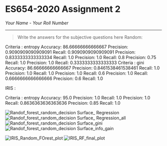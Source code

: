 # ES654-2020 Assignment 2

*Your Name* - *Your Roll Number*

------

> Write the answers for the subjective questions here
Random:

Criteria : entropy
Accuracy:  86.66666666666667
Precision:  0.9090909090909091
Recall:  0.9090909090909091
Precision:  0.8333333333333334
Recall:  1.0
Precision:  1.0
Recall:  0.8
Precision:  0.75
Recall:  1.0
Precision:  1.0
Recall:  0.3333333333333333
Criteria : gini
Accuracy:  86.66666666666667
Precision:  0.8461538461538461
Recall:  1.0
Precision:  1.0
Recall:  1.0
Precision:  1.0
Recall:  0.6
Precision:  1.0
Recall:  0.6666666666666666
Precision:  0.6
Recall:  1.0


IRIS : 

Criteria : entropy
Accuracy:  95.0
Precision:  1.0
Recall:  1.0
Precision:  1.0
Recall:  0.8636363636363636
Precision:  0.85
Recall:  1.0


![Randof_forest_random_decision Surface_ Regression](https://user-images.githubusercontent.com/45046442/73745203-7e5ea180-4778-11ea-88ba-0ea36d4a2f01.png)
![Randof_forest_random_decision Surface_ Regression_all](https://user-images.githubusercontent.com/45046442/73745205-7e5ea180-4778-11ea-9d2e-fab4bc89431b.png)
![Randof_forest_random_decision Surface_gini](https://user-images.githubusercontent.com/45046442/73745206-7ef73800-4778-11ea-906a-5ea35e34ec0e.png)
![Randof_forest_random_decision Surface_info_gain](https://user-images.githubusercontent.com/45046442/73745208-7ef73800-4778-11ea-9337-63041cf5f16b.png)

![IRIS_Random_FOrest_plot](https://user-images.githubusercontent.com/45046442/73745196-7d2d7480-4778-11ea-806d-51a21dc89db3.png)
![IRIS_RF_final_plot](https://user-images.githubusercontent.com/45046442/73745198-7dc60b00-4778-11ea-9811-d948ed5f46b1.png)


